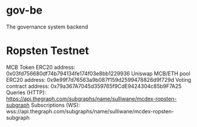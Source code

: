 # gov-be

The governance system backend

# Ropsten Testnet

MCB Token ERC20 address: 0x03fd756680df74b794134fe174f03e8bb1229936
Uniswap MCB/ETH pool ERC20 address: 0x9e99f7d76563a9b087f159d2599478826d9f729d
Voting contract address: 0x79a367A7045d359765f9CdE9424304c85b9F7A25
Queries (HTTP): https://api.thegraph.com/subgraphs/name/sulliwane/mcdex-ropsten-subgraph
Subscriptions (WS): wss://api.thegraph.com/subgraphs/name/sulliwane/mcdex-ropsten-subgraph
